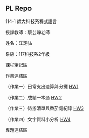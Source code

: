 PL Repo
-----
114-1 師大科技系程式語言

授課教師：蔡芸琤老師

姓名：江定弘

系級：117科技系2年級

課程筆記區

作業連結區

（作業一）日常支出速算與分攤
[HW1](https://github.com/chiangtinhung-rgb/Matcha/blob/main/%E7%A8%8B%E5%BC%8F%E8%AA%9E%E8%A8%80HW1.ipynb)

（作業二）成績一本通
[HW2](https://github.com/chiangtinhung-rgb/Matcha/blob/main/%E7%A8%8B%E5%BC%8F%E8%AA%9E%E8%A8%80HW2.ipynb)

（作業三）待辦清單與番茄鐘紀錄
[HW3](https://github.com/chiangtinhung-rgb/Matcha/blob/main/HW3_%E5%BE%85%E8%BE%A6%E6%B8%85%E5%96%AE%E8%88%87%E7%95%AA%E8%8C%84%E9%90%98%E7%B4%80%E9%8C%84.ipynb)

（作業四）文字資料小分析
[HW4](https://github.com/chiangtinhung-rgb/Matcha/blob/main/HW4_%E6%96%87%E5%AD%97%E8%B3%87%E6%96%99%E5%B0%8F%E5%88%86%E6%9E%90.ipynb)

專題連結區

